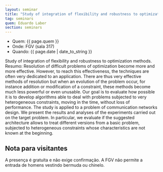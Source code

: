 ```yaml
---
layout: seminar
title: "Study of integration of flexibility and robustness to optimization methods"
tag: seminars
quem: Eduardo Laber  
section: seminars
---
```


- Quem:  {{ page.quem }}
- Onde:  FGV (sala 317)
- Quando: {{ page.date | date_to_string }}

Study of integration of flexibility and robustness to optimization
methods. Resumo: Resolution of difficult problems of optimization
become more and more effective. However, to reach this effectiveness,
the techniques are often very dedicated to an application. There are
thus very effective methods of resolution but when an evolution of the
problem occur, for instance addition or modification of a constraint,
these methods become much less powerful or even unusable. Our goal is
to evaluate how possible it is to develop algorithms able to deal with
problems subjected to very heterogeneous constraints, moving in the
time, without loss of performance. The study is applied to a problem
of communication networks design. We present the results and analyses
of the experiments carried out on the target problem. In particular,
we evaluate if the suggested architecture allows to treat different
versions from a basic problem, subjected to heterogeneous constraints
whose characteristics are not known at the beginning.


## Nota para visitantes

A presença é gratuíta e não exige confirmação. A FGV não permite a
entrada de homens vestindo bermuda ou chinelo.
